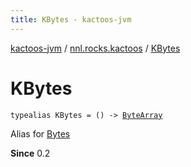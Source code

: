```yaml
---
title: KBytes - kactoos-jvm
---
```


[kactoos-jvm](../index.html) / [nnl.rocks.kactoos](index.html) / [KBytes](./-k-bytes.html)

# KBytes

`typealias KBytes = () -> `[`ByteArray`](https://kotlinlang.org/api/latest/jvm/stdlib/kotlin/-byte-array/index.html)

Alias for [Bytes](-bytes/index.html)

**Since**
0.2

